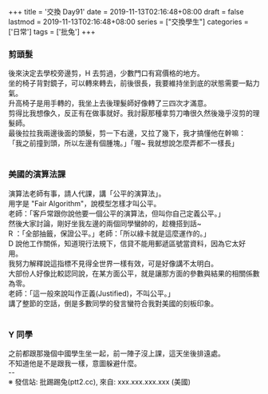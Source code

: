 +++
title = '交換 Day91'
date = 2019-11-13T02:16:48+08:00
draft = false
lastmod = 2019-11-13T02:16:48+08:00
series = ["交換學生"]
categories = ['日常']
tags = ['批兔']
+++
### 剪頭髮 
後來決定去學校旁邊剪，H 去剪過，少數門口有寫價格的地方。<br>
坐的椅子背對鏡子，可以轉來轉去，前後很長，我要維持坐到底的狀態需要一點力氣。<br>
升高椅子是用手轉的，我坐上去後理髮師好像轉了三四次才滿意。<br>
剪得比我想像久，反正有在做事就好。我討厭那種拿剪刀嚕很久然後幾乎沒剪的理髮師。<br>
最後拉拉我兩邊後面的頭髮，剪一下右邊，又拉了幾下，我才搞懂他在幹嘛：<br>
「我之前撞到頭，所以左邊有個腫塊。」「喔~ 我就想說怎麼弄都不一樣長」<br>
<br>
### 美國的演算法課 
演算法老師有事，請人代課，講「公平的演算法」。<br>
用字是 "Fair Algorithm"，說模型怎樣才叫公平。<br>
老師：「客戶常跟你說他要一個公平的演算法，但叫你自己定義公平。」<br>
然後大家討論，剛好坐我左邊的兩個同學蠻帥的，趁機搭到話~<br>
R ：「全部抽籤，保證公平。」老師：「所以綠卡就是這麼運作的。」<br>
D 說他工作關係，知道現行法規下，信貸不能用郵遞區號當資料，因為它太好用。<br>
我努力解釋說這指標不見得全世界一樣有效，可是好像講不太明白。<br>
大部份人好像比較認同說，在某方面公平，就是讓那方面的參數與結果的相關係數為零。<br>
老師：「這一般來說叫作正義(Justified)，不叫公平。」<br>
講了整節的空話，倒是多數同學的發言蠻符合我對美國的刻板印象。<br>
<br>
### Y 同學 
之前都跟那幾個中國學生坐一起，前一陣子沒上課，這天坐後排遠處。<br>
不知道他是不是跟我一樣，意圖躲避什麼。<br>
--<br>
※ 發信站: 批踢踢兔(ptt2.cc), 來自: xxx.xxx.xxx.xxx (美國)<br>
